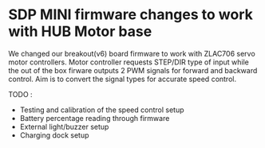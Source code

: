 # SDP MINI firmware changes to work with HUB Motor base

We changed our breakout(v6) board firmware to work with ZLAC706 servo motor controllers. Motor controller requests STEP/DIR type of input while the out of the box firware outputs 2 PWM signals for forward and backward control. Aim is to convert the signal types for accurate speed control.

TODO :
 - Testing and calibration of the speed control setup
 - Battery percentage reading through firmware
 - External light/buzzer setup
 - Charging dock setup
